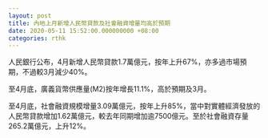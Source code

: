 ```yaml
---
layout: post
title: 內地上月新增人民幣貸款及社會融資增量均高於預期
date: 2020-05-11 15:52:00.000000000 +08:00
categories: rthk
---
```


人民銀行公布，4月新增人民幣貸款1.7萬億元，按年上升67%，亦多過市場預期，不過較3月減少40%。

至4月底，廣義貨幣供應量(M2)按年增長11.1%，高於預期及3月。

至4月底，社會融資規模增量3.09萬億元，按年上升85%，當中對實體經濟發放的人民幣貸款增加1.62萬億元，較去年同期增加逾7500億元。至於社會融資存量265.2萬億元，上升12%。
